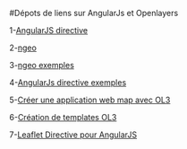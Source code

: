 #Dépots de liens sur AngularJs et Openlayers

1-[AngularJS directive](https://github.com/tombatossals/angular-openlayers-directive)

2-[ngeo](https://github.com/camptocamp/ngeo)

3-[ngeo exemples](http://camptocamp.github.io/ngeo/master/)

4-[AngularJs directive exemples](http://tombatossals.github.io/angular-openlayers-directive/#/)

5-[Créer une application web map avec OL3](http://suite.opengeo.org/4.1/webapps/ol3/intro.html)

6-[Création de templates OL3](http://suite.opengeo.org/4.1/webapps/ol3/templates.html#webapps-ol3-templates)

7-[Leaflet Directive pour AngularJS](http://tombatossals.github.io/angular-leaflet-directive/#!/)
